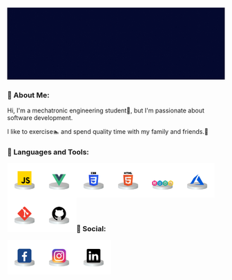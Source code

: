 ![Título](./assets/Final.gif)

### 🚶 About Me:

Hi, I'm a mechatronic engineering student🔧, but I'm passionate about software development.

I like to exercise🏊 and spend quality time with my family and friends.🔋
### 🔨 Languages and Tools:

<a href="js" target="_blank"> <img align="left" alt="JavaScript" height ="80px"  src="./assets/javascript.png"> </a>

<a href="vue" target="_blank"> <img align="left" alt="vue" height ="80px" src="./assets/vue.png"></a>

<a href="css" target="_blank"><img align="left" alt="css" height ="80px" src="./assets/css.png"></a>

<a href="html" target="_blank"> <img src="./assets/html.png" align="left" alt="html" height='80px'/> </a>

<a href="hugo" target="_blank"> <img src="./assets/goHugo.png" align="left" alt="hugo" height='80px'/> </a>

<a href="azure" target="_blank"> <img src="./assets/azure.png" align="left" alt="azure" height='80px'/> </a>

<a href="git" target="_blank"> <img src="./assets/git.png" align="left" alt="git" height='80px'/> </a>

<a href="github" target="_blank"> <img src="./assets/github.png" align="left" alt="github" height='80px'/> </a>

<br>
<br>
<br>
<br>
<br>
<br>
<br>


### 🍍 Social:

<a href="fb" target="_blank"> <img align="left" alt="fb" height ="80px"  src="./assets/facebook.png"> </a>

<a href="ig" target="_blank"> <img align="left" alt="ig" height ="80px"  src="./assets/instagram.png"> </a>

<a href="linkedin" target="_blank"> <img align="left" alt="linkedin" height ="80px"  src="./assets/linkedin.png"> </a>
